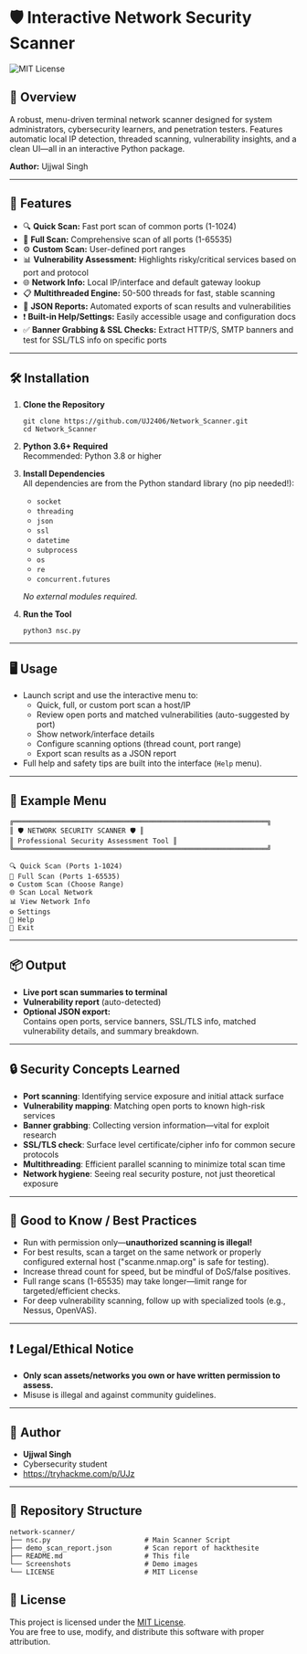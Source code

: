 # 🛡️ Interactive Network Security Scanner

![MIT License](https://img.shields.io/badge/License-MIT-green.svg)

## 🚀 Overview

A robust, menu-driven terminal network scanner designed for system administrators, cybersecurity learners, and penetration testers. Features automatic local IP detection, threaded scanning, vulnerability insights, and a clean UI—all in an interactive Python package.  

**Author:** Ujjwal Singh

---

## 🎯 Features

- 🔍 **Quick Scan:** Fast port scan of common ports (1-1024)
- 🔎 **Full Scan:** Comprehensive scan of all ports (1-65535)
- ⚙️ **Custom Scan:** User-defined port ranges
- 📊 **Vulnerability Assessment:** Highlights risky/critical services based on port and protocol
- 🌐 **Network Info:** Local IP/interface and default gateway lookup
- 📋 **Multithreaded Engine:** 50-500 threads for fast, stable scanning
- 💾 **JSON Reports:** Automated exports of scan results and vulnerabilities
- ❗ **Built-in Help/Settings:** Easily accessible usage and configuration docs
- ✅ **Banner Grabbing & SSL Checks:** Extract HTTP/S, SMTP banners and test for SSL/TLS info on specific ports

---

## 🛠️ Installation

1. **Clone the Repository**

    ```
    git clone https://github.com/UJ2406/Network_Scanner.git
    cd Network_Scanner
    ```

2. **Python 3.6+ Required**  
    Recommended: Python 3.8 or higher

3. **Install Dependencies**  
    All dependencies are from the Python standard library (no pip needed!):
    - `socket`
    - `threading`
    - `json`
    - `ssl`
    - `datetime`
    - `subprocess`
    - `os`
    - `re`
    - `concurrent.futures`

    *No external modules required.*

4. **Run the Tool**

    ```
    python3 nsc.py
    ```

---

## 🖥️ Usage

- Launch script and use the interactive menu to:
    - Quick, full, or custom port scan a host/IP
    - Review open ports and matched vulnerabilities (auto-suggested by port)
    - Show network/interface details
    - Configure scanning options (thread count, port range)
    - Export scan results as a JSON report
- Full help and safety tips are built into the interface (`Help` menu).

---

## 📝 Example Menu 

```
╔══════════════════════════════════════════════════════════════╗
║ 🛡️ NETWORK SECURITY SCANNER 🛡️ ║
║ Professional Security Assessment Tool ║
╚══════════════════════════════════════════════════════════════╝

🔍 Quick Scan (Ports 1-1024)​
🔎 Full Scan (Ports 1-65535)​
⚙️ Custom Scan (Choose Range)​
🌐 Scan Local Network​
📊 View Network Info​
⚙️ Settings​
📖 Help​
🚪 Exit
```


---

## 📦 Output

- **Live port scan summaries to terminal**
- **Vulnerability report** (auto-detected)
- **Optional JSON export:**  
  Contains open ports, service banners, SSL/TLS info, matched vulnerability details, and summary breakdown.

---

## 🔒 Security Concepts Learned

- **Port scanning**: Identifying service exposure and initial attack surface
- **Vulnerability mapping**: Matching open ports to known high-risk services
- **Banner grabbing**: Collecting version information—vital for exploit research
- **SSL/TLS check**: Surface level certificate/cipher info for common secure protocols
- **Multithreading**: Efficient parallel scanning to minimize total scan time
- **Network hygiene**: Seeing real security posture, not just theoretical exposure

---

## 🧩 Good to Know / Best Practices

- Run with permission only—**unauthorized scanning is illegal!**
- For best results, scan a target on the same network or properly configured external host ("scanme.nmap.org" is safe for testing).
- Increase thread count for speed, but be mindful of DoS/false positives.
- Full range scans (1-65535) may take longer—limit range for targeted/efficient checks.
- For deep vulnerability scanning, follow up with specialized tools (e.g., Nessus, OpenVAS).

---


## ❗ Legal/Ethical Notice

- **Only scan assets/networks you own or have written permission to assess.**
- Misuse is illegal and against community guidelines.

---

## 👤 Author

- **Ujjwal Singh**
- Cybersecurity student  
- https://tryhackme.com/p/UJz

---

## 📂 Repository Structure

```
network-scanner/
├── nsc.py                       # Main Scanner Script
├── demo_scan_report.json        # Scan report of hackthesite
├── README.md                    # This file
└── Screenshots                  # Demo images
└── LICENSE                      # MIT License
```

## 📜 License

This project is licensed under the [MIT License](LICENSE).  
You are free to use, modify, and distribute this software with proper attribution.
